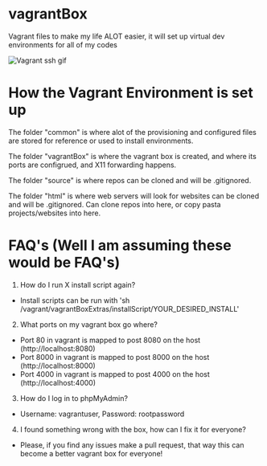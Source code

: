# vagrantBox

Vagrant files to make my life ALOT easier, it will set up virtual dev environments for all of my codes

![Vagrant ssh gif](https://files.aaronthedev.com/$/9cv6e)

# How the Vagrant Environment is set up

The folder "common" is where alot of the provisioning and configured files are stored for reference or used to install environments.

The folder "vagrantBox" is where the vagrant box is created, and where its ports are configrued, and X11 forwarding happens.

The folder "source" is where repos can be cloned and will be .gitignored.

The folder "html" is where web servers will look for websites can be cloned and will be .gitignored. Can clone repos into here, or copy pasta projects/websites into here.

# FAQ's (Well I am assuming these would be FAQ's)

1. How do I run X install script again?
  * Install scripts can be run with  'sh /vagrant/vagrantBoxExtras/installScript/YOUR_DESIRED_INSTALL'

2. What ports on my vagrant box go where?
  * Port 80 in vagrant is mapped to post 8080 on the host (http://localhost:8080)
  * Port 8000 in vagrant is mapped to post 8000 on the host (http://localhost:8000)
  * Port 4000 in vagrant is mapped to post 4000 on the host (http://localhost:4000)

3. How do I log in to phpMyAdmin?
  * Username: vagrantuser, Password: rootpassword

4. I found something wrong with the box, how can I fix it for everyone?
  * Please, if you find any issues make a pull request, that way this can become a better vagrant box for everyone!
